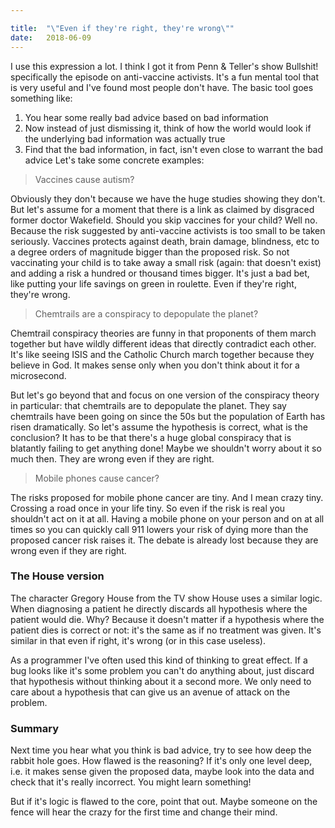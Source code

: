 ```yaml
---

title:	"\"Even if they're right, they're wrong\""
date:	2018-06-09
---
```


I use this expression a lot. I think I got it from Penn & Teller's show Bullshit! specifically the episode on anti-vaccine activists. It's a fun mental tool that is very useful and I've found most people don't have. The basic tool goes something like:

1. You hear some really bad advice based on bad information
2. Now instead of just dismissing it, think of how the world would look if the underlying bad information was actually true
3. Find that the bad information, in fact, isn't even close to warrant the bad advice
Let's take some concrete examples:


> Vaccines cause autism?

Obviously they don't because we have the huge studies showing they don't. But let's assume for a moment that there is a link as claimed by disgraced former doctor Wakefield. Should you skip vaccines for your child? Well no. Because the risk suggested by anti-vaccine activists is too small to be taken seriously. Vaccines protects against death, brain damage, blindness, etc to a degree orders of magnitude bigger than the proposed risk. So not vaccinating your child is to take away a small risk (again: that doesn't exist) and adding a risk a hundred or thousand times bigger. It's just a bad bet, like putting your life savings on green in roulette. Even if they're right, they're wrong.


> Chemtrails are a conspiracy to depopulate the planet?

Chemtrail conspiracy theories are funny in that proponents of them march together but have wildly different ideas that directly contradict each other. It's like seeing ISIS and the Catholic Church march together because they believe in God. It makes sense only when you don't think about it for a microsecond.

But let's go beyond that and focus on one version of the conspiracy theory in particular: that chemtrails are to depopulate the planet. They say chemtrails have been going on since the 50s but the population of Earth has risen dramatically. So let's assume the hypothesis is correct, what is the conclusion? It has to be that there's a huge global conspiracy that is blatantly failing to get anything done! Maybe we shouldn't worry about it so much then. They are wrong even if they are right.


> Mobile phones cause cancer?


The risks proposed for mobile phone cancer are tiny. And I mean crazy tiny. Crossing a road once in your life tiny. So even if the risk is real you shouldn't act on it at all. Having a mobile phone on your person and on at all times so you can quickly call 911 lowers your risk of dying more than the proposed cancer risk raises it. The debate is already lost because they are wrong even if they are right.

### The House version

The character Gregory House from the TV show House uses a similar logic. When diagnosing a patient he directly discards all hypothesis where the patient would die. Why? Because it doesn't matter if a hypothesis where the patient dies is correct or not: it's the same as if no treatment was given. It's similar in that even if right, it's wrong (or in this case useless).

As a programmer I've often used this kind of thinking to great effect. If a bug looks like it's some problem you can't do anything about, just discard that hypothesis without thinking about it a second more. We only need to care about a hypothesis that can give us an avenue of attack on the problem.

### Summary

Next time you hear what you think is bad advice, try to see how deep the rabbit hole goes. How flawed is the reasoning? If it's only one level deep, i.e. it makes sense given the proposed data, maybe look into the data and check that it's really incorrect. You might learn something!

But if it's logic is flawed to the core, point that out. Maybe someone on the fence will hear the crazy for the first time and change their mind.

